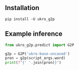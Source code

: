## Installation

`pip install -U ukro_g2p`

## Example inference

```python
from ukro_g2p.predict import G2P

g2p = G2P('ukro-base-uncased')
pron = g2p(script_args.word)
print(f"{' '.join(pron)}")
```
